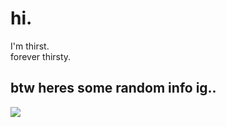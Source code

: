 # hi.
I'm thirst.<br>
forever thirsty. <br>

## btw heres some random info ig..
![](https://raw.githubusercontent.com/frapdotbmp/stuffs/master/generated/overview.svg#gh-dark-mode-only)
